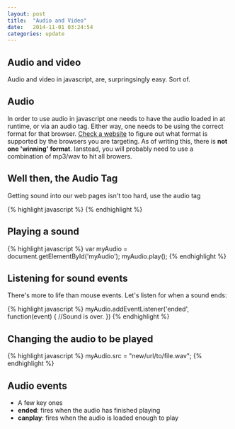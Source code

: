 ```yaml
---
layout: post
title:  "Audio and Video"
date:   2014-11-01 03:24:54
categories: update
---
```


Audio and video
------------------------------


Audio and video in javascript, are, surpringsingly easy. Sort of.

Audio
------------------------------

In order to use audio in javascript one needs to have the audio loaded in at runtime, or via an audio tag.
Either way, one needs to be using the correct format for that browser. [Check a website](http://www.w3schools.com/html/html5_audio.asp) to figure out what format is supported by the browsers you are targeting. As of writing this, there is **not one 'winning' format**. Ianstead, you will probably need to use a combination of mp3/wav to hit all browers.

Well then, the Audio Tag
------------------------------

Getting sound into our web pages isn't too hard, use the audio tag

{% highlight javascript %}
<audio id="myAudio">
  <source src="horse.wav" type="audio/wav">
  <source src="horse.mp3" type="audio/mpeg">
</audio>
{% endhighlight %}

Playing a sound
----------------------------

{% highlight javascript %}
var myAudio = document.getElementById('myAudio');
myAudio.play();
{% endhighlight %}

Listening for sound events
----------------------------

There's more to life than mouse events.
Let's listen for when a sound ends:

{% highlight javascript %}
myAudio.addEventListener('ended', function(event) {
	//Sound is over.
})
{% endhighlight %}

Changing the audio to be played
----------------------------

{% highlight javascript %}
myAudio.src = "new/url/to/file.wav";
{% endhighlight %}

Audio events
----------------------------

- A few key ones
- **ended**: fires when the audio has finished playing
- **canplay**: fires when the audio is loaded enough to play